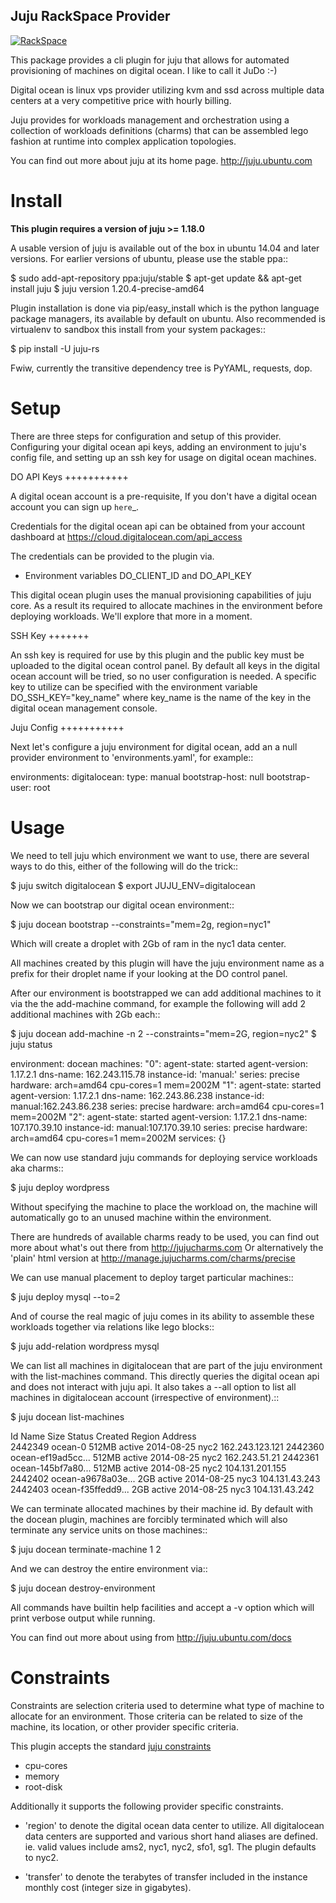 Juju RackSpace Provider
---------------------------

[![RackSpace](http://0ffddf3700fca63d7eee-f2158e9965ca1e4dc7433839c207ae5c.ssl.cf1.rackcdn.com/site_media/images/logo-rackspace-managed-cloud-company.png "RackSpace")](http://www.rackspace.co.uk/)


This package provides a cli plugin for juju that allows for automated
provisioning of machines on digital ocean. I like to call it JuDo :-)

Digital ocean is linux vps provider utilizing kvm and ssd across
multiple data centers at a very competitive price with hourly billing.

Juju provides for workloads management and orchestration using a
collection of workloads definitions (charms) that can be assembled
lego fashion at runtime into complex application topologies.

You can find out more about juju at its home page. http://juju.ubuntu.com


Install
=======

**This plugin requires a version of juju >= 1.18.0**

A usable version of juju is available out of the box in ubuntu 14.04 and later 
versions. For earlier versions of ubuntu, please use the stable ppa::

  $ sudo add-apt-repository ppa:juju/stable
  $ apt-get update && apt-get install juju
  $ juju version
  1.20.4-precise-amd64

Plugin installation is done via pip/easy_install which is the python language
package managers, its available by default on ubuntu. Also recommended
is virtualenv to sandbox this install from your system packages::

  $ pip install -U juju-rs

Fwiw, currently the transitive dependency tree is PyYAML, requests, dop.


Setup
=====

There are three steps for configuration and setup of this
provider. Configuring your digital ocean api keys, adding an
environment to juju's config file, and setting up an ssh key for usage
on digital ocean machines.

DO API Keys
+++++++++++

A digital ocean account is a pre-requisite, If you don't have a
digital ocean account you can sign up `here`_.

Credentials for the digital ocean api can be obtained from your account
dashboard at https://cloud.digitalocean.com/api_access

The credentials can be provided to the plugin via.

  - Environment variables DO_CLIENT_ID and DO_API_KEY

This digital ocean plugin uses the manual provisioning capabilities of
juju core. As a result its required to allocate machines in the
environment before deploying workloads. We'll explore that more in a
moment.

SSH Key
+++++++

An ssh key is required for use by this plugin and the public key
must be uploaded to the digital ocean control panel. By default
all keys in the digital ocean account will be tried, so no user
configuration is needed. A specific key to utilize can be specified with 
the environment variable DO_SSH_KEY="key_name" where key_name is the name of 
the key in the digital ocean management console.


Juju Config
+++++++++++

Next let's configure a juju environment for digital ocean, add an
a null provider environment to 'environments.yaml', for example::

 environments:
   digitalocean:
      type: manual
      bootstrap-host: null
      bootstrap-user: root

Usage
=====

We need to tell juju which environment we want to use, there are
several ways to do this, either of the following will do the trick::

  $ juju switch digitalocean
  $ export JUJU_ENV=digitalocean

Now we can bootstrap our digital ocean environment::

  $ juju docean bootstrap --constraints="mem=2g, region=nyc1"

Which will create a droplet with 2Gb of ram in the nyc1 data center.

All machines created by this plugin will have the juju environment
name as a prefix for their droplet name if your looking at the DO
control panel.

After our environment is bootstrapped we can add additional machines
to it via the the add-machine command, for example the following will
add 2 additional machines with 2Gb each::

  $ juju docean add-machine -n 2 --constraints="mem=2G, region=nyc2"
  $ juju status

  environment: docean
  machines:
    "0":
      agent-state: started
      agent-version: 1.17.2.1
      dns-name: 162.243.115.78
      instance-id: 'manual:'
      series: precise
      hardware: arch=amd64 cpu-cores=1 mem=2002M
    "1":
      agent-state: started
      agent-version: 1.17.2.1
      dns-name: 162.243.86.238
      instance-id: manual:162.243.86.238
      series: precise
      hardware: arch=amd64 cpu-cores=1 mem=2002M
    "2":
      agent-state: started
      agent-version: 1.17.2.1
      dns-name: 107.170.39.10
      instance-id: manual:107.170.39.10
      series: precise
      hardware: arch=amd64 cpu-cores=1 mem=2002M
  services: {}

We can now use standard juju commands for deploying service workloads aka
charms::

  $ juju deploy wordpress

Without specifying the machine to place the workload on, the machine
will automatically go to an unused machine within the environment.

There are hundreds of available charms ready to be used, you can
find out more about what's out there from http://jujucharms.com
Or alternatively the 'plain' html version at
http://manage.jujucharms.com/charms/precise

We can use manual placement to deploy target particular machines::

  $ juju deploy mysql --to=2

And of course the real magic of juju comes in its ability to assemble
these workloads together via relations like lego blocks::

  $ juju add-relation wordpress mysql

We can list all machines in digitalocean that are part of the juju environment 
with the list-machines command. This directly queries the digital ocean api and 
does not interact with juju api. It also takes a --all option to list all machines
in digitalocean account (irrespective of environment).::

  $ juju docean list-machines

  Id       Name               Size  Status   Created      Region Address   
  2442349  ocean-0            512MB active   2014-08-25   nyc2   162.243.123.121
  2442360  ocean-ef19ad5cc... 512MB active   2014-08-25   nyc2   162.243.51.21
  2442361  ocean-145bf7a80... 512MB active   2014-08-25   nyc2   104.131.201.155
  2442402  ocean-a9678a03e... 2GB   active   2014-08-25   nyc3   104.131.43.243
  2442403  ocean-f35ffedd9... 2GB   active   2014-08-25   nyc3   104.131.43.242

We can terminate allocated machines by their machine id. By default with the
docean plugin, machines are forcibly terminated which will also terminate any
service units on those machines::

  $ juju docean terminate-machine 1 2

And we can destroy the entire environment via::

  $ juju docean destroy-environment

All commands have builtin help facilities and accept a -v option which will
print verbose output while running.

You can find out more about using from http://juju.ubuntu.com/docs


Constraints
===========

Constraints are selection criteria used to determine what type of
machine to allocate for an environment. Those criteria can be related
to size of the machine, its location, or other provider specific
criteria.

This plugin accepts the standard [juju constraints](https://juju.ubuntu.com/docs/reference-constraints.html)

  - cpu-cores
  - memory
  - root-disk

Additionally it supports the following provider specific constraints.

  - 'region' to denote the digital ocean data center to utilize. All digitalocean
    data centers are supported and various short hand aliases are defined. ie. valid
    values include ams2, nyc1, nyc2, sfo1, sg1. The plugin defaults to nyc2.

  - 'transfer' to denote the terabytes of transfer included in the
    instance monthly cost (integer size in gigabytes).
